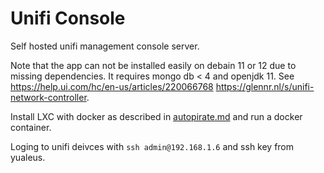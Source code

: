 # Unifi Console

Self hosted unifi management console server. 

Note that the app can not be installed easily on debain 11 or 12 due to missing dependencies. It requires mongo db < 4 and openjdk 11. See <https://help.ui.com/hc/en-us/articles/220066768> <https://glennr.nl/s/unifi-network-controller>.

Install LXC with docker as described in [autopirate.md](docs/autopirate.md) and run a docker container. 

Loging to unifi deivces with ```ssh admin@192.168.1.6``` and ssh key from yualeus.
